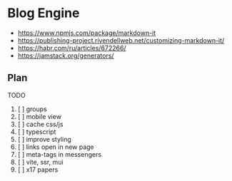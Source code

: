 # Blog Engine

* https://www.npmjs.com/package/markdown-it
* https://publishing-project.rivendellweb.net/customizing-markdown-it/
* https://habr.com/ru/articles/672266/
* https://jamstack.org/generators/

## Plan

TODO

1. [ ] groups
2. [ ] mobile view
3. [ ] cache css/js
4. [ ] typescript
5. [ ] improve styling
6. [ ] links open in new page
7. [ ] meta-tags in messengers
8. [ ] vite, ssr, mui
9. [ ] x17 papers